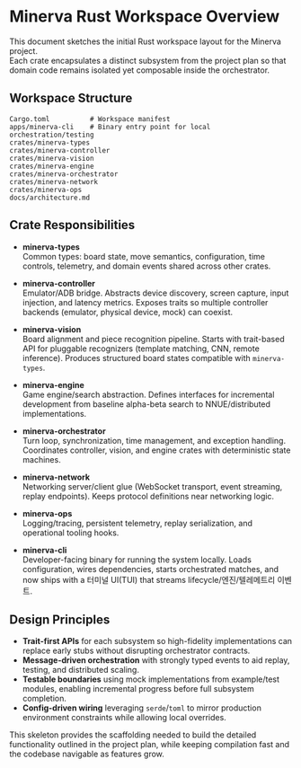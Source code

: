 # Minerva Rust Workspace Overview

This document sketches the initial Rust workspace layout for the Minerva project.  
Each crate encapsulates a distinct subsystem from the project plan so that domain code remains isolated yet composable inside the orchestrator.

## Workspace Structure

```
Cargo.toml          # Workspace manifest
apps/minerva-cli    # Binary entry point for local orchestration/testing
crates/minerva-types
crates/minerva-controller
crates/minerva-vision
crates/minerva-engine
crates/minerva-orchestrator
crates/minerva-network
crates/minerva-ops
docs/architecture.md
```

## Crate Responsibilities

- **minerva-types**  
  Common types: board state, move semantics, configuration, time controls, telemetry, and domain events shared across other crates.

- **minerva-controller**  
  Emulator/ADB bridge. Abstracts device discovery, screen capture, input injection, and latency metrics. Exposes traits so multiple controller backends (emulator, physical device, mock) can coexist.

- **minerva-vision**  
  Board alignment and piece recognition pipeline. Starts with trait-based API for pluggable recognizers (template matching, CNN, remote inference). Produces structured board states compatible with `minerva-types`.

- **minerva-engine**  
  Game engine/search abstraction. Defines interfaces for incremental development from baseline alpha-beta search to NNUE/distributed implementations.

- **minerva-orchestrator**  
  Turn loop, synchronization, time management, and exception handling. Coordinates controller, vision, and engine crates with deterministic state machines.

- **minerva-network**  
  Networking server/client glue (WebSocket transport, event streaming, replay endpoints). Keeps protocol definitions near networking logic.

- **minerva-ops**  
  Logging/tracing, persistent telemetry, replay serialization, and operational tooling hooks.

- **minerva-cli**  
  Developer-facing binary for running the system locally. Loads configuration, wires dependencies, starts orchestrated matches, and now ships with a 터미널 UI(TUI) that streams lifecycle/엔진/텔레메트리 이벤트.

## Design Principles

- **Trait-first APIs** for each subsystem so high-fidelity implementations can replace early stubs without disrupting orchestrator contracts.
- **Message-driven orchestration** with strongly typed events to aid replay, testing, and distributed scaling.
- **Testable boundaries** using mock implementations from example/test modules, enabling incremental progress before full subsystem completion.
- **Config-driven wiring** leveraging `serde`/`toml` to mirror production environment constraints while allowing local overrides.

This skeleton provides the scaffolding needed to build the detailed functionality outlined in the project plan, while keeping compilation fast and the codebase navigable as features grow.
